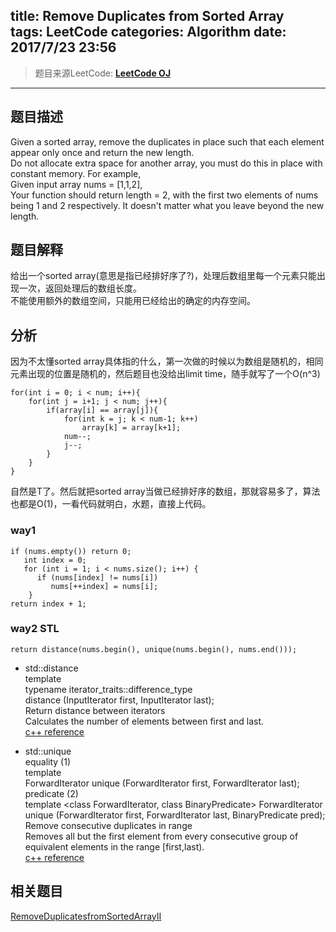title: Remove Duplicates from Sorted Array  
tags: LeetCode
categories: Algorithm
date: 2017/7/23 23:56
---
 
> 题目来源LeetCode: **[LeetCode OJ](https://leetcode.com/problems/remove-duplicates-from-sorted-array/)**  

***    
## 题目描述
Given a sorted array, remove the duplicates in place such that each element appear only once and return the new length.  
Do not allocate extra space for another array, you must do this in place with constant memory.
For example,  
Given input array nums = [1,1,2],  
Your function should return length = 2, with the first two elements of nums being 1 and 2 respectively. It doesn't matter what you leave beyond the new length.  
 

## 题目解释  
给出一个sorted array(意思是指已经排好序了?)，处理后数组里每一个元素只能出现一次，返回处理后的数组长度。  
不能使用额外的数组空间，只能用已经给出的确定的内存空间。  
## 分析  
因为不太懂sorted array具体指的什么，第一次做的时候以为数组是随机的，相同元素出现的位置是随机的，然后题目也没给出limit time，随手就写了一个O(n^3)  

```
for(int i = 0; i < num; i++){  
	for(int j = i+1; j < num; j++){  
		if(array[i] == array[j]){  
 			for(int k = j; k < num-1; k++)  
 				array[k] = array[k+1];  
 			num--;  
 			j--;  
 		}  
 	}  
}
```
自然是T了。然后就把sorted array当做已经排好序的数组，那就容易多了，算法也都是O(1)，一看代码就明白，水题，直接上代码。  

### way1
```
if (nums.empty()) return 0;  
   int index = 0;  
   for (int i = 1; i < nums.size(); i++) {  
      if (nums[index] != nums[i])  
         nums[++index] = nums[i];  
 	}  
return index + 1;
```

### way2 STL
```
return distance(nums.begin(), unique(nums.begin(), nums.end()));
```

 

- std::distance  
template<class InputIterator>  
  typename iterator_traits<InputIterator>::difference_type  
    distance (InputIterator first, InputIterator last);  
Return distance between iterators  
Calculates the number of elements between first and last.  
[c++ reference](http://www.cplusplus.com/reference/iterator/distance/)  

- std::unique  
equality (1)  
template <class ForwardIterator>  
  ForwardIterator unique (ForwardIterator first, ForwardIterator last);  
predicate (2)  	
template <class ForwardIterator, class BinaryPredicate>
  ForwardIterator unique (ForwardIterator first, ForwardIterator last,
                          BinaryPredicate pred);  
Remove consecutive duplicates in range  
Removes all but the first element from every consecutive group of equivalent elements in the range [first,last).  
[c++ reference](http://www.cplusplus.com/reference/algorithm/unique/?kw=unique)  

## 相关题目
[RemoveDuplicatesfromSortedArrayII](https://leetcode.com/problems/remove-duplicates-from-sorted-array-ii/)

